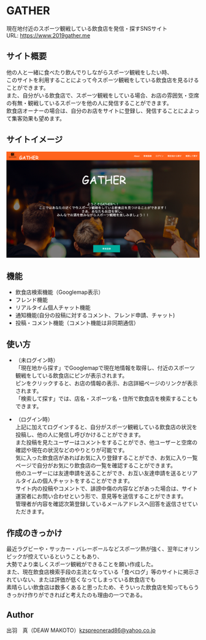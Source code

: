 GATHER
====


現在地付近のスポーツ観戦している飲食店を発信・探すSNSサイト<br>
URL: https://www.2019gather.me

## サイト概要

他の人と一緒に食べたり飲んでりしながらスポーツ観戦をしたい時、<br>
このサイトを利用することによって今スポーツ観戦をしている飲食店を見るけることができます。<br>
また、自分がいる飲食店で、スポーツ観戦をしている場合、お店の雰囲気・空席の有無・観戦しているスポーツを他の人に発信することができます。<br>
飲食店オーナーの場合は、自分のお店をサイトに登録し、発信することによよって集客効果も望めます。

## サイトイメージ
![トップページ画像](./image/topimage.png)

## 機能
- 飲食店検索機能（Googlemap表示）
- フレンド機能
- リアルタイム個人チャット機能
- 通知機能(自分の投稿に対するコメント、フレンド申請、チャット)
- 投稿・コメント機能（コメント機能は非同期通信）

## 使い方
- （未ログイン時）<br>
「現在地から探す」でGooglemapで現在地情報を取得し、付近のスポーツ観戦をしている飲食店にピンが表示されます。<br>
ピンをクリックすると、お店の情報の表示、お店詳細ページのリンクが表示されます。<br>
「検索して探す」では、店名・スポーツ名・住所で飲食店を検索することもできます。

- （ログイン時）<br>
上記に加えてログインすると、自分がスポーツ観戦している飲食店の状況を投稿し、他の人に発信し呼びかけることができます。<br>
また投稿を見たユーザーはコメントをすることができ、他ユーザーと空席の確認や現在の状況などのやりとりが可能です。<br>
気に入った飲食店があればお気に入り登録することができ、お気に入り一覧ページで自分がお気にり飲食店の一覧を確認することができます。<br>
他のユーザーには友達申請を送ることができ、お互い友達申請を送るとリアルタイムの個人チャットをすることができます。<br>
サイト内の投稿やコメントで、誹謗中傷の内容などがあった場合は、サイト運営者にお問い合わせという形で、意見等を送信することができます。<br>
管理者が内容を確認次第登録しているメールアドレスへ回答を返信させていただきます。


## 作成のきっかけ
最近ラグビーや・サッカー・バレーボールなどスポーツ熱が強く、翌年にオリンピックが控えているということもあり、<br>
大勢でより楽しくスポーツ観戦ができることを願い作成した。<br>
また、現在飲食店検索手段の主流となっている「食べログ」等のサイトに掲示されていない、または評価が低くなってしまっている飲食店でも<br>
素晴らしい飲食店は数多くあると思ったため、そういった飲食店を知ってもらうきっかけ作りができればと考えたのも理由の一つである。



## Author

出羽　真（DEAW MAKOTO）kzspreonerad86@yahoo.co.jp


